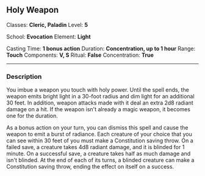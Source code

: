 ## Holy Weapon

Classes: **Cleric, Paladin**
Level: **5**

School: **Evocation**
Element: **Light**

Casting Time: **1 bonus action**
Duration: **Concentration, up to 1 hour**
Range: **Touch**
Components: **V, S**
Ritual: **False**
Concentration: **True**

------

### Description

You imbue a weapon you touch with holy power. Until the spell ends, the weapon emits bright light in a 30-foot radius and dim light for an additional 30 feet. In addition, weapon attacks made with it deal an extra 2d8 radiant damage on a hit. If the weapon isn't already a magic weapon, it becomes one for the duration.

As a bonus action on your turn, you can dismiss this spell and cause the weapon to emit a burst of radiance. Each creature of your choice that you can see within 30 feet of you must make a Constitution saving throw. On a failed save, a creature takes 4d8 radiant damage, and it is blinded for 1 minute. On a successful save, a creature takes half as much damage and isn't blinded. At the end of each of its turns, a blinded creature can make a Constitution saving throw, ending the effect on itself on a success.
